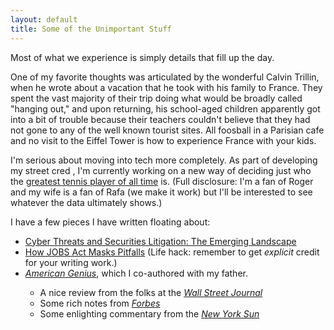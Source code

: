 ```yaml
---
layout: default
title: Some of the Unimportant Stuff
---
```


<p class="subtitle">Most of what we experience is simply details that fill up the day.</p>

<p>
One of my favorite thoughts was articulated by the wonderful Calvin Trillin, when he wrote about a vacation that he took with his family to France. They spent the vast majority of their trip doing what would be broadly called "hanging out," and upon returning, his school-aged children apparently got into a bit of trouble because their teachers couldn't believe that they had not gone to any of the well known tourist sites.  All foosball in a Parisian cafe and no visit to the Eiffel Tower is how to experience France with your kids.
</p>

<p>
I'm serious about moving into tech more completely. As part of developing my street cred <monospace></snort></monospace>, I'm currently working on a new way of deciding just who the <a href="http://daviderroll.github.io/2018/03/26/the-greatest-tennis-player.html">greatest tennis player of all time</a> is. (Full disclosure: I'm a fan of Roger and my wife is a fan of Rafa (we make it work) but I'll be interested to see whatever the data ultimately shows.)
</p>
 
<p>
I have a few pieces I have written floating about:
</p>

<ul>
  <li><a href="http://www.labaton.com/en/about/published/upload/WLJ_SCL2213_Commentary_Stocker.pdf">Cyber Threats and Securities Litigation: The Emerging Landscape</a></li>
  <li><a href="http://www.labaton.com/blog/upload/2012_103.pdf">How JOBS Act Masks Pitfalls</a> (Life hack: remember to get <em>explicit</em> credit for your writing work.)</li>
  <li><a href="https://www.amazon.com/American-Genius-Nineteenth-Century-Locks/dp/1593720165/"><em>American Genius</em></a>, which I co-authored with my father.</li>
    <ul>
      <li>A nice review from the folks at the <a href="https://www.wsj.com/articles/SB116503809857139046"><em>Wall Street Journal</em></a></li>
      <li>Some rich notes from <a href="https://www.forbes.com/forbes-life-magazine/2007/0423/129.html"><em>Forbes</em></a></li>
      <li>Some enlighting commentary from the <a href="https://www.nysun.com/new-york/author-with-a-true-lock-on-history/41646/"><em>New York Sun</em></a></li>
